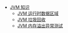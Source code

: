 * [JVM 知识](README.md)
    * [JVM 运行时数据区域](jvm-运行时区域内存.md)
    * [JVM 垃圾回收](jvm-垃圾回收.md)
    * [JVM 内存溢出异常测试](jvm-内存溢出测试.md)